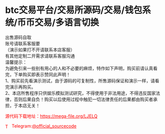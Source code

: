 # btc交易平台/交易所源码/交易/钱包系统/币币交易/多语言切换

出售源码自取<br>账号请联系客服要<br>（演示如果打不开请联系本店客服）<br>有其他定制二开需求请联系客服沟通<br>温馨提示：<br>为避免引来一些别有用心的人和不必要的麻烦，特作如下声明，购买前请认真看完，下单购买即表示赞同此声明！<br>1、购买前先看演示测试，由于源码的可复制性，所售源码保证和演示一样，请看完演示再购买。<br>2、本店所售程序只供娱乐模拟测试研究，不得使用于非法用途，不得违反国家法律，否则后果自负！购买以后使用过程中触犯一切法律责任的后果都由购买者承担，于本店无关！<br>


<p style="color: red;">源代码下载地址：<a href="https://mega-file.org/LJELQ" style="color: red;">https://mega-file.org/LJELQ</a></p><p style="color: red;"><img src="https://cdn-icons-png.flaticon.com/512/2111/2111646.png" alt="Telegram Icon" style="width: 16px; vertical-align: middle; margin-right: 5px;">Telegram:<a href="https://t.me/official_sourcecode" style="color: red;">@official_sourcecode</a></p>